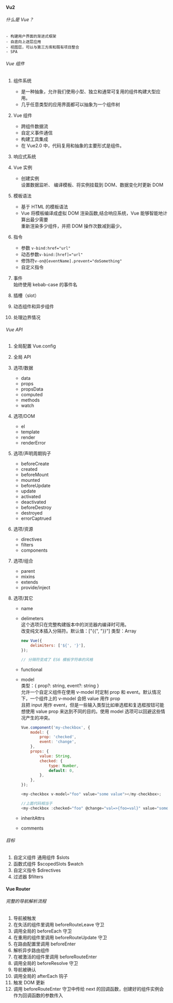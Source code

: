 <!--
 * @Author: myname
 * @Date: 2021-06-10 08:47:28
 * @LastEditors: Do not edit
 * @LastEditTime: 2021-06-16 15:19:33
-->

#### Vu2

###### 什么是 Vue？

    - 构建用户界面的渐进式框架
    - 自底向上逐层应用
    - 视图层，可以与第三方库和既有项目整合
    - SPA

###### Vue 组件

1. 组件系统

    - 是一种抽象，允许我们使用小型、独立和通常可复用的组件构建大型应用。
    - 几乎任意类型的应用界面都可以抽象为一个组件树

2. Vue 组件

    - 跨组件数据流
    - 自定义事件通信
    - 构建工具集成
    - 在 Vue2.0 中，代码复用和抽象的主要形式是组件。

3. 响应式系统

4. Vue 实例
    - 创建实例  
       设置数据监听、 编译模板、将实例挂载到 DOM、数据变化时更新 DOM
5. 模板语法
    - 基于 HTML 的模板语法
    - Vue 将模板编译成虚拟 DOM 渲染函数,结合响应系统，Vue 能够智能地计算出最少需要  
      重新渲染多少组件，并把 DOM 操作次数减到最少。
6. 指令
    - 参数 <code>v-bind:href="url"</code>
    - 动态参数<code>v-bind:[href]="url"</code>
    - 修饰符<code>v-on@[eventName].prevent="doSomething"</code>
    - 自定义指令
7. 事件  
   始终使用 kebab-case 的事件名
8. 插槽（slot）
9. 动态组件和异步组件
10. 处理边界情况

###### Vue API

1. 全局配置 Vue.config
2. 全局 API
3. 选项/数据
    - data
    - props
    - propsData
    - computed
    - methods
    - watch
4. 选项/DOM
    - el
    - template
    - render
    - renderError
5. 选项/声明周期钩子
    - beforeCreate
    - created
    - beforeMount
    - mounted
    - beforeUpdate
    - update
    - activated
    - deactivated
    - beforeDestroy
    - destroyed
    - errorCaptrued
6. 选项/资源
    - directives
    - filters
    - components
7. 选项/组合
    - parent
    - mixins
    - extends
    - provide/inject
8. 选项/其它

    - name
    - delimeters  
       这个选项只在完整构建版本中的浏览器内编译时可用。  
       改变纯文本插入分隔符。默认值：["{{", "}}"] 类型：Array<string>

        ```javascript
        new Vue({
            delimiters: ['${', '}'],
        });

        // 分隔符变成了 ES6 模板字符串的风格
        ```

    - functional
    - model  
       类型：{ prop?: string, event?: string }  
       允许一个自定义组件在使用 v-model 时定制 prop 和 event。默认情况下，一个组件上的 v-model 会把 value 用作 prop  
       且把 input 用作 event，但是一些输入类型比如单选框和复选框按钮可能  
       想使用 value prop 来达到不同的目的。使用 model 选项可以回避这些情况产生的冲突。

        ```javascript
        Vue.component('my-checkbox', {
            model: {
                prop: 'checked',
                event: 'change',
            },
            props: {
                value: String,
                checked: {
                    type: Number,
                    default: 0,
                },
            },
        });

        <my-checkbox v-model="foo" value="some value"></my-checkbox>;

        //上面代码相当于
        <my-checkbox :checked="foo" @change="val=>{foo=val}" value="some value" ></my-checkbox>
        ```

    - inheritAttrs
    - comments

###### 目标

1. 自定义组件 通用组件 $slots
2. 函数式组件 $scopedSlots $watch
3. 自定义指令 $directives
4. 过滤器 $filters

#### Vue Router

###### 完整的导航解析流程

1. 导航被触发
2. 在失活的组件里调用 beforeRouteLeave 守卫
3. 调用全局的 beforeEach 守卫
4. 在重用的组件里调用 beforeRouteUpdate 守卫
5. 在路由配置里调用 beforeEnter
6. 解析异步路由组件
7. 在被激活的组件里调用 beforeRouteEnter
8. 调用全局的 beforeResolve 守卫
9. 导航被确认
10. 调用全局的 afterEach 钩子
11. 触发 DOM 更新
12. 调用 beforeRouteEnter 守卫中传给 next 的回调函数，创建好的组件实例会作为回调函数的参数传入
